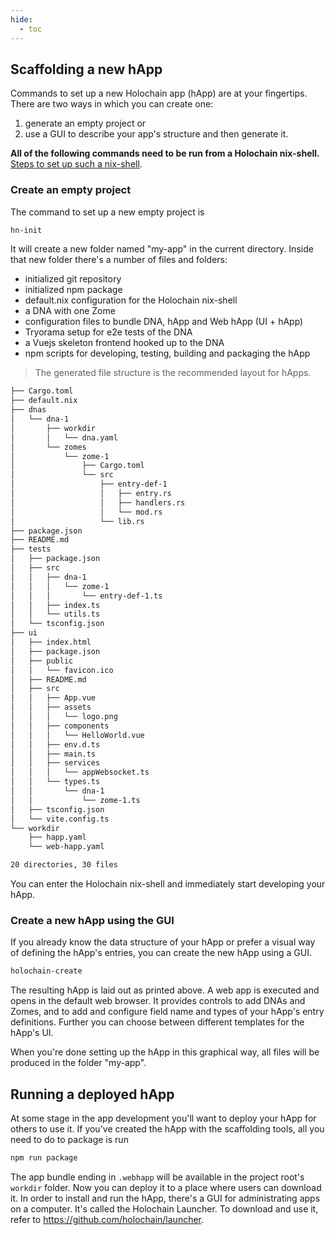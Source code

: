 ```yaml
---
hide:
  - toc
---
```


## Scaffolding a new hApp

Commands to set up a new Holochain app (hApp) are at your fingertips. There are two ways in which you can create one:

1. generate an empty project or
2. use a GUI to describe your app's structure and then generate it.

**All of the following commands need to be run from a Holochain nix-shell.** [Steps to set up such a nix-shell](../install/#using-holochain-with-a-pinned-holochain-version/).

### Create an empty project

The command to set up a new empty project is

```bash
hn-init
```

It will create a new folder named "my-app" in the current directory. Inside that new folder there's a number of files and folders:

- initialized git repository
- initialized npm package
- default.nix configuration for the Holochain nix-shell
- a DNA with one Zome
- configuration files to bundle DNA, hApp and Web hApp (UI + hApp)
- Tryorama setup for e2e tests of the DNA
- a Vuejs skeleton frontend hooked up to the DNA
- npm scripts for developing, testing, building and packaging the hApp

> The generated file structure is the recommended layout for hApps.

```bash
├── Cargo.toml
├── default.nix
├── dnas
│   └── dna-1
│       ├── workdir
│       │   └── dna.yaml
│       └── zomes
│           └── zome-1
│               ├── Cargo.toml
│               └── src
│                   ├── entry-def-1
│                   │   ├── entry.rs
│                   │   ├── handlers.rs
│                   │   └── mod.rs
│                   └── lib.rs
├── package.json
├── README.md
├── tests
│   ├── package.json
│   ├── src
│   │   ├── dna-1
│   │   │   └── zome-1
│   │   │       └── entry-def-1.ts
│   │   ├── index.ts
│   │   └── utils.ts
│   └── tsconfig.json
├── ui
│   ├── index.html
│   ├── package.json
│   ├── public
│   │   └── favicon.ico
│   ├── README.md
│   ├── src
│   │   ├── App.vue
│   │   ├── assets
│   │   │   └── logo.png
│   │   ├── components
│   │   │   └── HelloWorld.vue
│   │   ├── env.d.ts
│   │   ├── main.ts
│   │   ├── services
│   │   │   └── appWebsocket.ts
│   │   └── types.ts
│   │       └── dna-1
│   │           └── zome-1.ts
│   ├── tsconfig.json
│   └── vite.config.ts
└── workdir
    ├── happ.yaml
    └── web-happ.yaml

20 directories, 30 files
```

You can enter the Holochain nix-shell and immediately start developing your hApp.

### Create a new hApp using the GUI

If you already know the data structure of your hApp or prefer a visual way of defining the hApp's entries, you can create the new hApp using a GUI.

```bash
holochain-create
```

The resulting hApp is laid out as printed above. A web app is executed and opens in the default web browser. It provides controls to add DNAs and Zomes, and to add and configure
field name and types of your hApp's entry definitions. Further you can choose between different templates for the hApp's UI.

When you're done setting up the hApp in this graphical way, all files will be produced in the folder "my-app".

## Running a deployed hApp

At some stage in the app development you'll want to deploy your hApp for others to use it. If you've created the hApp with the scaffolding tools, all you need to do to package is run

```bash
npm run package
```

The app bundle ending in `.webhapp` will be available in the project root's `workdir` folder. Now you can deploy it to a place where users can download it. In order to install and run the hApp, there's a GUI for administrating apps on a computer. It's called the Holochain Launcher. To download and use it, refer to https://github.com/holochain/launcher.